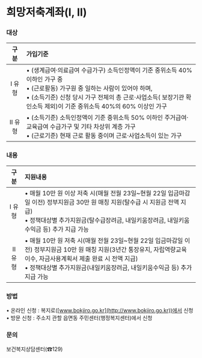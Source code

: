 # 희망저축계좌(Ⅰ, Ⅱ)

### 대상

| 구분  | 가입기준 |
|:----:|:-------|
| I 유형 | • (생계급여·의료급여 수급가구) 소득인정액이 기준 중위소득 40% 이하인 가구 중<br>• (근로활동) 가구원 중 일하는 사람이 있어야 하며,<br>• (소득기준) 신청 당시 가구 전체의 총 근로·사업소득( 보장기관 확인소득 제외)이 기준 중위소득 40%의  60% 이상인 가구 |
| Ⅱ 유형 | • (소득기준) 소득인정액이 기준 중위소득 50% 이하인 주거급여· 교육급여 수급가구 및 기타 차상위 계층 가구<br>• (근로기준) 현재 근로 활동 중이며 근로·사업소득이 있는 가구 |

### 내용

| 구분  | 지원내용 |
|:----:|:-------|
| I 유형 | • 매월 10만 원 이상 저축 시(매월 전월 23일~현월 22일 입금마감일 이전) 정부지원금 30만 원 매칭 지원(탈수급 시 지원금 전액 지급)<br>• 정책대상별 추가지원금(탈수급장려금, 내일키움장려금, 내일키움수익금 등) 추가 지급 가능 |
| Ⅱ 유형 | • 매월 10만 원 저축 시(매월 전월 23일~현월 22일 입금마감일 이전) 정부지원금 10만 원 매칭 지원(3년간 통장유지, 자립역량교육 이수, 자금사용계획서 제출 완료 시 전액 지급)<br>• 정책대상별 추가지원금(내일키움장려금, 내일키움수익금 등) 추가 지급 가능 |

### 방법

• 온라인 신청 : 복지로([www.bokjiro.go.kr](http://www.bokjiro.go.kr))에서 신청<br>
• 방문 신청 : 주소지 관할 읍면동 주민센터(행정복지센터)에서 신청

### 문의

보건복지상담센터(☎129)
